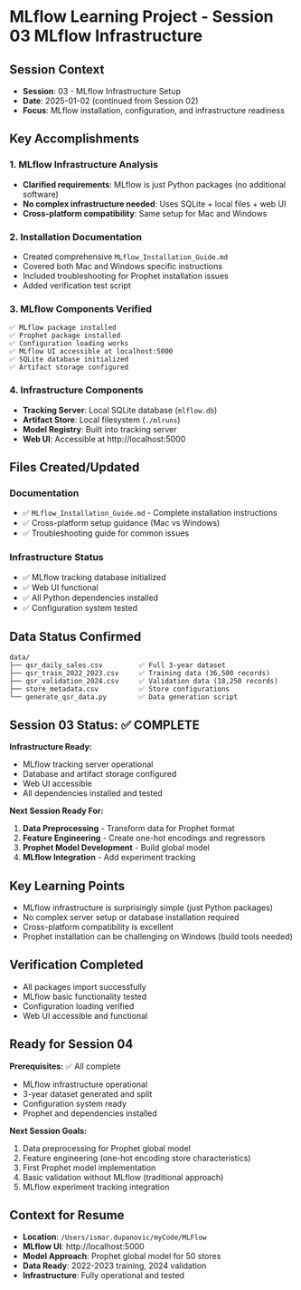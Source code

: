 # MLflow Learning Project - Session 03 MLflow Infrastructure

## Session Context
- **Session**: 03 - MLflow Infrastructure Setup
- **Date**: 2025-01-02 (continued from Session 02)
- **Focus**: MLflow installation, configuration, and infrastructure readiness

## Key Accomplishments

### 1. MLflow Infrastructure Analysis
- **Clarified requirements**: MLflow is just Python packages (no additional software)
- **No complex infrastructure needed**: Uses SQLite + local files + web UI
- **Cross-platform compatibility**: Same setup for Mac and Windows

### 2. Installation Documentation
- Created comprehensive `MLflow_Installation_Guide.md`
- Covered both Mac and Windows specific instructions
- Included troubleshooting for Prophet installation issues
- Added verification test script

### 3. MLflow Components Verified
```
✅ MLflow package installed
✅ Prophet package installed  
✅ Configuration loading works
✅ MLflow UI accessible at localhost:5000
✅ SQLite database initialized
✅ Artifact storage configured
```

### 4. Infrastructure Components
- **Tracking Server**: Local SQLite database (`mlflow.db`)
- **Artifact Store**: Local filesystem (`./mlruns`)
- **Model Registry**: Built into tracking server
- **Web UI**: Accessible at http://localhost:5000

## Files Created/Updated

### Documentation
- ✅ `MLflow_Installation_Guide.md` - Complete installation instructions
- ✅ Cross-platform setup guidance (Mac vs Windows)
- ✅ Troubleshooting guide for common issues

### Infrastructure Status
- ✅ MLflow tracking database initialized
- ✅ Web UI functional
- ✅ All Python dependencies installed
- ✅ Configuration system tested

## Data Status Confirmed
```
data/
├── qsr_daily_sales.csv         ✅ Full 3-year dataset
├── qsr_train_2022_2023.csv     ✅ Training data (36,500 records)
├── qsr_validation_2024.csv     ✅ Validation data (18,250 records)  
├── store_metadata.csv          ✅ Store configurations
└── generate_qsr_data.py        ✅ Data generation script
```

## Session 03 Status: ✅ COMPLETE

**Infrastructure Ready:**
- MLflow tracking server operational
- Database and artifact storage configured
- Web UI accessible
- All dependencies installed and tested

**Next Session Ready For:**
1. **Data Preprocessing** - Transform data for Prophet format
2. **Feature Engineering** - Create one-hot encodings and regressors
3. **Prophet Model Development** - Build global model
4. **MLflow Integration** - Add experiment tracking

## Key Learning Points
- MLflow infrastructure is surprisingly simple (just Python packages)
- No complex server setup or database installation required
- Cross-platform compatibility is excellent
- Prophet installation can be challenging on Windows (build tools needed)

## Verification Completed
- All packages import successfully
- MLflow basic functionality tested
- Configuration loading verified
- Web UI accessible and functional

## Ready for Session 04
**Prerequisites:** ✅ All complete
- MLflow infrastructure operational
- 3-year dataset generated and split
- Configuration system ready
- Prophet and dependencies installed

**Next Session Goals:**
1. Data preprocessing for Prophet global model
2. Feature engineering (one-hot encoding store characteristics)
3. First Prophet model implementation
4. Basic validation without MLflow (traditional approach)
5. MLflow experiment tracking integration

## Context for Resume
- **Location**: `/Users/ismar.dupanovic/myCode/MLFlow`
- **MLflow UI**: http://localhost:5000
- **Model Approach**: Prophet global model for 50 stores
- **Data Ready**: 2022-2023 training, 2024 validation
- **Infrastructure**: Fully operational and tested

